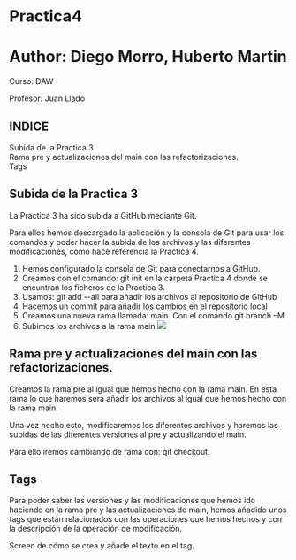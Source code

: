# Practica4

# Author: Diego Morro, Huberto Martin

Curso: DAW

Profesor: Juan Llado


## INDICE


Subida de la Practica 3 </br>
Rama pre y actualizaciones del main con las refactorizaciones.</br>
Tags</br>


## Subida de la Practica 3

La Practica 3 ha sido subida a GitHub mediante Git.

Para ellos hemos descargado la aplicación y la consola de Git para usar los comandos y
poder hacer la subida de los archivos y las diferentes modificaciones, como hace
referencia la Practica 4.

1. Hemos configurado la consola de Git para conectarnos a GitHub.
2. Creamos con el comando: git init en la carpeta Practica 4 donde se encuntran los
    ficheros de la Practica 3.
3. Usamos: git add --all para añadir los archivos al repositorio de GitHub
4. Hacemos un commit para añadir los cambios en el repositorio local
5. Creamos una nueva rama llamada: main. Con el comando git branch –M
6. Subimos los archivos a la rama main
![](https://github.com/hmartinDC/Practica4/blob/main/Imagenes/GIT_inicio.png)

## Rama pre y actualizaciones del main con las refactorizaciones.

Creamos la rama pre al igual que hemos hecho con la rama main. En esta rama lo que
haremos será añadir los archivos al igual que hemos hecho con la rama main.

Una vez hecho esto, modificaremos los diferentes archivos y haremos las subidas de las
diferentes versiones al pre y actualizando el main.

Para ello iremos cambiando de rama con: git checkout.







## Tags

Para poder saber las versiones y las modificaciones que hemos ido haciendo en la rama
pre y las actualizaciones de main, hemos añadido unos tags que están relacionados con
las operaciones que hemos hechos y con la descripción de la operación de modificación.


Screen de cómo se crea y añade el texto en el tag.
